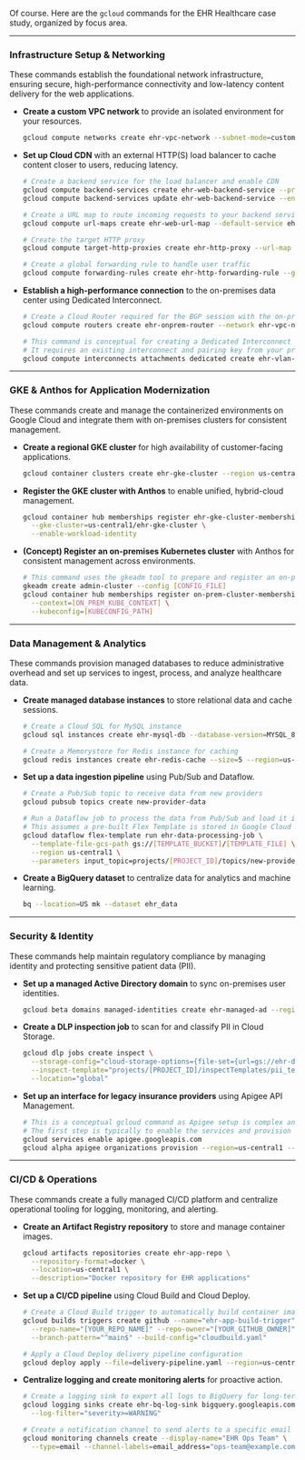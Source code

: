 Of course. Here are the `gcloud` commands for the EHR Healthcare case study, organized by focus area.

***

### **Infrastructure Setup & Networking**

These commands establish the foundational network infrastructure, ensuring secure, high-performance connectivity and low-latency content delivery for the web applications.

* **Create a custom VPC network** to provide an isolated environment for your resources.
    ```bash
    gcloud compute networks create ehr-vpc-network --subnet-mode=custom
    ```

* **Set up Cloud CDN** with an external HTTP(S) load balancer to cache content closer to users, reducing latency.
    ```bash
    # Create a backend service for the load balancer and enable CDN
    gcloud compute backend-services create ehr-web-backend-service --protocol=HTTP --global
    gcloud compute backend-services update ehr-web-backend-service --enable-cdn --global

    # Create a URL map to route incoming requests to your backend service
    gcloud compute url-maps create ehr-web-url-map --default-service ehr-web-backend-service

    # Create the target HTTP proxy
    gcloud compute target-http-proxies create ehr-http-proxy --url-map ehr-web-url-map

    # Create a global forwarding rule to handle user traffic
    gcloud compute forwarding-rules create ehr-http-forwarding-rule --global --target-http-proxy=ehr-http-proxy --ports=80
    ```

* **Establish a high-performance connection** to the on-premises data center using Dedicated Interconnect.
    ```bash
    # Create a Cloud Router required for the BGP session with the on-prem router
    gcloud compute routers create ehr-onprem-router --network ehr-vpc-network --asn 65001 --region us-central1

    # This command is conceptual for creating a Dedicated Interconnect VLAN attachment.
    # It requires an existing interconnect and pairing key from your provider.
    gcloud compute interconnects attachments dedicated create ehr-vlan-attachment --router ehr-onprem-router --region us-central1 --interconnect-name [INTERCONNECT_NAME]
    ```

***

### **GKE & Anthos for Application Modernization**

These commands create and manage the containerized environments on Google Cloud and integrate them with on-premises clusters for consistent management.

* **Create a regional GKE cluster** for high availability of customer-facing applications.
    ```bash
    gcloud container clusters create ehr-gke-cluster --region us-central1 --num-nodes=3 --release-channel=regular
    ```

* **Register the GKE cluster with Anthos** to enable unified, hybrid-cloud management.
    ```bash
    gcloud container hub memberships register ehr-gke-cluster-membership \
      --gke-cluster=us-central1/ehr-gke-cluster \
      --enable-workload-identity
    ```

* **(Concept) Register an on-premises Kubernetes cluster** with Anthos for consistent management across environments.
    ```bash
    # This command uses the gkeadm tool to prepare and register an on-prem cluster
    gkeadm create admin-cluster --config [CONFIG_FILE]
    gcloud container hub memberships register on-prem-cluster-membership \
      --context=[ON_PREM_KUBE_CONTEXT] \
      --kubeconfig=[KUBECONFIG_PATH]
    ```

***

### **Data Management & Analytics**

These commands provision managed databases to reduce administrative overhead and set up services to ingest, process, and analyze healthcare data.

* **Create managed database instances** to store relational data and cache sessions.
    ```bash
    # Create a Cloud SQL for MySQL instance
    gcloud sql instances create ehr-mysql-db --database-version=MYSQL_8_0 --region=us-central1 --cpu=4 --memory=16GB

    # Create a Memorystore for Redis instance for caching
    gcloud redis instances create ehr-redis-cache --size=5 --region=us-central1
    ```

* **Set up a data ingestion pipeline** using Pub/Sub and Dataflow.
    ```bash
    # Create a Pub/Sub topic to receive data from new providers
    gcloud pubsub topics create new-provider-data

    # Run a Dataflow job to process the data from Pub/Sub and load it into BigQuery
    # This assumes a pre-built Flex Template is stored in Google Cloud Storage
    gcloud dataflow flex-template run ehr-data-processing-job \
      --template-file-gcs-path gs://[TEMPLATE_BUCKET]/[TEMPLATE_FILE] \
      --region us-central1 \
      --parameters input_topic=projects/[PROJECT_ID]/topics/new-provider-data,output_table=[PROJECT_ID]:ehr_data.provider_records
    ```

* **Create a BigQuery dataset** to centralize data for analytics and machine learning.
    ```bash
    bq --location=US mk --dataset ehr_data
    ```

***

### **Security & Identity**

These commands help maintain regulatory compliance by managing identity and protecting sensitive patient data (PII).

* **Set up a managed Active Directory domain** to sync on-premises user identities.
    ```bash
    gcloud beta domains managed-identities create ehr-managed-ad --region=us-central1 --authorized-networks=projects/[PROJECT_ID]/global/networks/ehr-vpc-network
    ```

* **Create a DLP inspection job** to scan for and classify PII in Cloud Storage.
    ```bash
    gcloud dlp jobs create inspect \
      --storage-config="cloud-storage-options={file-set={url=gs://ehr-document-bucket/*}}" \
      --inspect-template="projects/[PROJECT_ID]/inspectTemplates/pii_template" \
      --location="global"
    ```

* **Set up an interface for legacy insurance providers** using Apigee API Management.
    ```bash
    # This is a conceptual gcloud command as Apigee setup is complex and often UI-driven
    # The first step is typically to enable the services and provision an organization
    gcloud services enable apigee.googleapis.com
    gcloud alpha apigee organizations provision --region=us-central1 --analytics-region=us-central1
    ```

***

### **CI/CD & Operations**

These commands create a fully managed CI/CD platform and centralize operational tooling for logging, monitoring, and alerting.

* **Create an Artifact Registry repository** to store and manage container images.
    ```bash
    gcloud artifacts repositories create ehr-app-repo \
      --repository-format=docker \
      --location=us-central1 \
      --description="Docker repository for EHR applications"
    ```

* **Set up a CI/CD pipeline** using Cloud Build and Cloud Deploy.
    ```bash
    # Create a Cloud Build trigger to automatically build container images from a Git repo
    gcloud builds triggers create github --name="ehr-app-build-trigger" \
      --repo-name="[YOUR_REPO_NAME]" --repo-owner="[YOUR_GITHUB_OWNER]" \
      --branch-pattern="^main$" --build-config="cloudbuild.yaml"

    # Apply a Cloud Deploy delivery pipeline configuration
    gcloud deploy apply --file=delivery-pipeline.yaml --region=us-central1
    ```

* **Centralize logging and create monitoring alerts** for proactive action.
    ```bash
    # Create a logging sink to export all logs to BigQuery for long-term retention and analysis
    gcloud logging sinks create ehr-bq-log-sink bigquery.googleapis.com/projects/[PROJECT_ID]/datasets/ehr_logs \
      --log-filter="severity>=WARNING"

    # Create a notification channel to send alerts to a specific email address
    gcloud monitoring channels create --display-name="EHR Ops Team" \
      --type=email --channel-labels=email_address="ops-team@example.com"
    ```
